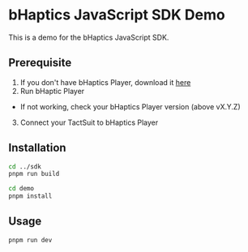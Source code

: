 # bHaptics JavaScript SDK Demo

This is a demo for the bHaptics JavaScript SDK.

## Prerequisite

1. If you don't have bHaptics Player, download it [here](https://www.bhaptics.com/software/player/?type=pcplayer)
2. Run bHaptic Player

- If not working, check your bHaptics Player version (above vX.Y.Z)

3. Connect your TactSuit to bHaptics Player

## Installation

```bash
cd ../sdk
pnpm run build
```

```bash
cd demo
pnpm install
```

## Usage

```bash
pnpm run dev
```
